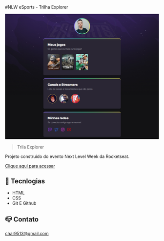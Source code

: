 #NLW eSports - Trilha Explorer

![preview](./.github/preview.png)

> Trila Explorer

Projeto construído do evento Next Level Week da Rocketseat.

[Clique aqui para acessar](https://charlyandrei.github.io/nlw-esports-explorer)

## 🧰 Tecnlogias

- HTML
- CSS
- Git E Github

## 📪 Contato

char9513@gmail.com